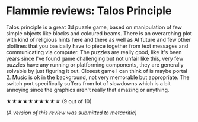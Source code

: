 # Flammie reviews: Talos Principle

Talos principle is a great 3d puzzle game, based on manipulation of few simple
objects like blocks and coloured beams. There is an overarching plot with kind
of religious hints here and there as well as AI future and few other plotlines
that you basically have to piece together from text messages and communicating
via computer. The puzzles are really good, like it's been years since I've found
game challenging but not unfair like this, very few puzzles have any running or
platforming components, they are generally solvable by just figuring it out.
Closest game I can think of is maybe portal 2. Music is ok in the background,
not very memorable but appropriate. The switch port specifically suffers from
lot of slowdowns which is a bit annoying since the graphics aren't really that
amazing or anything.


★★★★★★★★★☆ (9 out of 10)

*(A version of this review was submitted to metacritic)*
